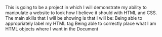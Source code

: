 This is going to be a project in which I will demonstrate my ability to manipulate a website to look how I believe it should with HTML and CSS.
The main skills that I will be showing is that I will be: 
Being able to appropriately label my HTML tag
Being able to correctly place what I am HTML objects where I want in the Document
